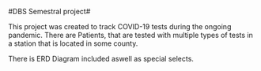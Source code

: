 #DBS Semestral project#

This project was created to track COVID-19 tests during the ongoing pandemic. There are Patients, that are tested with multiple types of tests in a station that is located in some county.

There is ERD Diagram included aswell as special selects.
